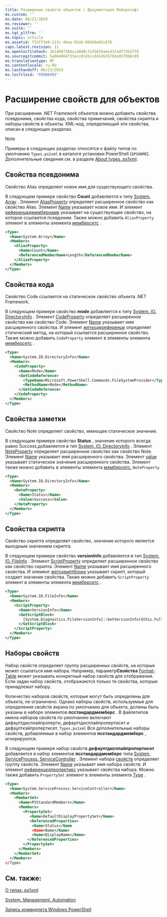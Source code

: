 ```yaml
---
title: Расширение свойств объектов | Документация Майкрософт
ms.custom: ''
ms.date: 08/21/2019
ms.reviewer: ''
ms.suite: ''
ms.tgt_pltfrm: ''
ms.topic: article
ms.assetid: f33ff3e9-213c-44aa-92ab-09450e65c676
caps.latest.revision: 11
ms.openlocfilehash: 3b14007384cca0d0cfa35655aee437adf73b1ff0
ms.sourcegitcommit: 5a004064f33acc0145ccd414535763e95f998c89
ms.translationtype: MT
ms.contentlocale: ru-RU
ms.lasthandoff: 08/23/2019
ms.locfileid: "69986491"
---
```

# <a name="extending-properties-for-objects"></a>Расширение свойств для объектов

При расширении .NET Framework объектов можно добавить свойства псевдонима, свойства кода, свойства примечаний, свойства скрипта и наборы свойств в объекты. XML-код, определяющий эти свойства, описан в следующих разделах.

> [!NOTE]
> Примеры в следующих разделах относятся к файлу типов по умолчанию `Types.ps1xml` в каталоге установки PowerShell (`$PSHOME`). Дополнительные сведения см. в разделе [About types. ps1xml](/powershell/module/microsoft.powershell.core/about/about_types.ps1xml).

## <a name="alias-properties"></a>Свойства псевдонима

Свойство Alias определяет новое имя для существующего свойства.

В следующем примере свойство **Count** добавляется к типу [System. Array](/dotnet/api/System.Array) . Элемент [AliasProperty](/dotnet/api/system.management.automation.psaliasproperty) определяет расширенное свойство как свойство Alias. Элемент [Name](/dotnet/api/system.management.automation.psmemberinfo.name) указывает новое имя. И элемент [референцедмембернаме](/dotnet/api/system.management.automation.psaliasproperty.referencedmembername) указывает на существующее свойство, на которое ссылается псевдоним. Также можно добавить `AliasProperty` элемент в элементы элемента [мемберсетс](/dotnet/api/system.management.automation.psmemberset) .

```xml
<Type>
  <Name>System.Array</Name>
  <Members>
    <AliasProperty>
      <Name>Count</Name>
      <ReferencedMemberName>Length</ReferencedMemberName>
    </AliasProperty>
  </Members>
</Type>
```

## <a name="code-properties"></a>Свойства кода

Свойство Code ссылается на статическое свойство объекта .NET Framework.

В следующем примере свойство **mode** добавляется к типу [System. IO. DirectoryInfo](/dotnet/api/System.IO.DirectoryInfo) . Элемент [CodeProperty](/dotnet/api/system.management.automation.pscodeproperty) определяет расширенное свойство как свойство Code. Элемент [Name](/dotnet/api/system.management.automation.psmemberinfo.name) указывает имя расширенного свойства. И элемент [жеткодереференце](/dotnet/api/system.management.automation.pscodeproperty.gettercodereference) определяет статический метод, на который ссылается расширенное свойство. Также можно добавить `CodeProperty` элемент в элементы элемента [мемберсетс](/dotnet/api/system.management.automation.psmemberset) .

```xml
<Type>
  <Name>System.IO.DirectoryInfo</Name>
  <Members>
    <CodeProperty>
      <Name>Mode</Name>
      <GetCodeReference>
        <TypeName>Microsoft.PowerShell.Commands.FileSystemProvider</TypeName>
        <MethodName>Mode</MethodName>
      </GetCodeReference>
    </CodeProperty>
  </Members>
</Type>
```

## <a name="note-properties"></a>Свойства заметки

Свойство Note определяет свойство, имеющее статическое значение.

В следующем примере свойство **Status** , значение которого всегда равно Success,добавляется в тип [System. IO. DirectoryInfo](/dotnet/api/System.IO.DirectoryInfo) . Элемент [NoteProperty](/dotnet/api/system.management.automation.psnoteproperty) определяет расширенное свойство как свойство Note. Элемент [Name](/dotnet/api/system.management.automation.psmemberinfo.name) указывает имя расширенного свойства. Элемент [value](/dotnet/api/system.management.automation.psnoteproperty.value) указывает статическое значение расширенного свойства. Элемент также можно добавить в элементы элемента [мемберсетс.](/dotnet/api/system.management.automation.psmemberset) `NoteProperty`

```xml
<Type>
  <Name>System.IO.DirectoryInfo</Name>
  <Members>
    <NoteProperty>
      <Name>Status</Name>
      <Value>Success</Value>
    </NoteProperty>
  </Members>
</Type>
```

## <a name="script-properties"></a>Свойства скрипта

Свойство скрипта определяет свойство, значение которого является выходным значением скрипта.

В следующем примере свойство **versionInfo** добавляется в тип [System. IO. FileInfo](/dotnet/api/System.IO.FileInfo) . Элемент [ScriptProperty](/dotnet/api/system.management.automation.psscriptproperty) определяет расширенное свойство как свойство скрипта. Элемент [Name](/dotnet/api/system.management.automation.psmemberinfo.name) указывает имя расширенного свойства. И элемент [жетскриптблокк](/dotnet/api/system.management.automation.psscriptproperty.getterscript) указывает скрипт, который создает значение свойства. Также можно добавить `ScriptProperty` элемент в элементы элемента [мемберсетс](/dotnet/api/system.management.automation.psmemberset) .

```xml
<Type>
  <Name>System.IO.FileInfo</Name>
  <Members>
    <ScriptProperty>
      <Name>VersionInfo</Name>
      <GetScriptBlock>
        [System.Diagnostics.FileVersionInfo]::GetVersionInfo($this.FullName)
      </GetScriptBlock>
    </ScriptProperty>
  </Members>
</Type>
```

## <a name="property-sets"></a>Наборы свойств

Набор свойств определяет группу расширенных свойств, на которые может ссылаться имя набора.
Например, параметр**Свойства** [Format-Table](/powershell/module/Microsoft.PowerShell.Utility/Format-Table)
может указывать конкретный набор свойств для отображения. Если задан набор свойств, отображаются только те свойства, которые принадлежат набору.

Количество наборов свойств, которые могут быть определены для объекта, не ограничено. Однако наборы свойств, используемые для определения свойств экрана по умолчанию для объекта, должны быть указаны в наборе элементов **псстандардмемберс** . В файлетипов имена наборов свойств по умолчанию включают дефаултдисплайпроперти, дефаултдисплайпропертисет и дефаулткэйпропертисет. `Types.ps1xml` Все дополнительные наборы свойств, добавляемые в набор элементов **псстандардмемберс** , игнорируются.

В следующем примере набор свойств **дефаултдисплайпропертисет** добавляется в набор элементов **псстандардмемберс** типа [System. ServiceProcess. ServiceController](/dotnet/api/System.ServiceProcess.ServiceController) . Элемент набора [свойств](/dotnet/api/system.management.automation.pspropertyset) определяет группу свойств. Элемент [Name](/dotnet/api/system.management.automation.psmemberinfo.name) указывает имя набора свойств. И элемент [референцедпропертиес](/dotnet/api/system.management.automation.pspropertyset.referencedpropertynames) указывает свойства набора. Можно также добавить `PropertySet` элемент в элементы элемента [Type](/dotnet/api/system.management.automation.pstypename) .

```xml
<Type>
  <Name>System.ServiceProcess.ServiceController</Name>
  <Members>
    <MemberSet>
      <Name>PSStandardMembers</Name>
      <Members>
        <PropertySet>
           <Name>DefaultDisplayPropertySet</Name>
           <ReferencedProperties>
            <Name>Status</Name
            <Name>Name</Name>
            <Name>DisplayName</Name>
          </ReferencedProperties>
        </PropertySet>
      </Members>
    </MemberSet>
  </Members>
</Type>
```

## <a name="see-also"></a>См. также:

[О типах. ps1xml](/powershell/module/microsoft.powershell.core/about/about_types.ps1xml)

[System. Management. Automation](/dotnet/api/System.Management.Automation)

[Запись командлета Windows PowerShell](./writing-a-windows-powershell-cmdlet.md)

